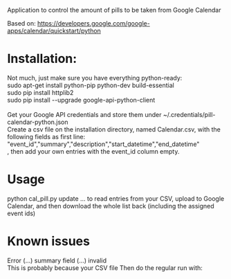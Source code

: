Application to control the amount of pills to be taken from Google Calendar

Based on:
https://developers.google.com/google-apps/calendar/quickstart/python


# Installation:

Not much, just make sure you have everything python-ready:
<br>
sudo apt-get install python-pip python-dev build-essential
<br>
sudo pip install httplib2
<br>
sudo pip install --upgrade google-api-python-client
<br><br>
Get your Google API credentials and store them under ~/.credentials/pill-calendar-python.json
<br>
Create a csv file on the installation directory, named Calendar.csv, with the following fields as first line:<br>
"event_id","summary","description","start_datetime","end_datetime"<br>
, then add your own entries with the event_id column empty.


# Usage
python cal_pill.py update
... to read entries from your CSV, upload to Google Calendar, and then download the whole list back (including the assigned event ids)

# Known issues
Error (...) summary field (...) invalid
<br>
This is probably because your CSV file
Then do the regular run with:

